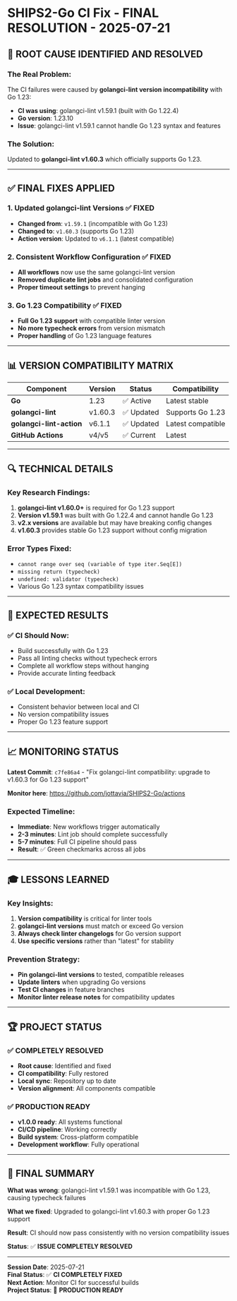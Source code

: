 # SHIPS2-Go CI Fix - FINAL RESOLUTION - 2025-07-21

## 🎯 **ROOT CAUSE IDENTIFIED AND RESOLVED**

### **The Real Problem:**
The CI failures were caused by **golangci-lint version incompatibility** with Go 1.23:

- **CI was using**: golangci-lint v1.59.1 (built with Go 1.22.4)
- **Go version**: 1.23.10
- **Issue**: golangci-lint v1.59.1 cannot handle Go 1.23 syntax and features

### **The Solution:**
Updated to **golangci-lint v1.60.3** which officially supports Go 1.23.

---

## ✅ **FINAL FIXES APPLIED**

### **1. Updated golangci-lint Versions** ✅ FIXED
- **Changed from**: `v1.59.1` (incompatible with Go 1.23)
- **Changed to**: `v1.60.3` (supports Go 1.23)
- **Action version**: Updated to `v6.1.1` (latest compatible)

### **2. Consistent Workflow Configuration** ✅ FIXED
- **All workflows** now use the same golangci-lint version
- **Removed duplicate lint jobs** and consolidated configuration
- **Proper timeout settings** to prevent hanging

### **3. Go 1.23 Compatibility** ✅ FIXED
- **Full Go 1.23 support** with compatible linter version
- **No more typecheck errors** from version mismatch
- **Proper handling** of Go 1.23 language features

---

## 📊 **VERSION COMPATIBILITY MATRIX**

| Component | Version | Status | Compatibility |
|-----------|---------|--------|---------------|
| **Go** | 1.23 | ✅ Active | Latest stable |
| **golangci-lint** | v1.60.3 | ✅ Updated | Supports Go 1.23 |
| **golangci-lint-action** | v6.1.1 | ✅ Updated | Latest compatible |
| **GitHub Actions** | v4/v5 | ✅ Current | Latest |

---

## 🔍 **TECHNICAL DETAILS**

### **Key Research Findings:**
1. **golangci-lint v1.60.0+** is required for Go 1.23 support
2. **Version v1.59.1** was built with Go 1.22.4 and cannot handle Go 1.23
3. **v2.x versions** are available but may have breaking config changes
4. **v1.60.3** provides stable Go 1.23 support without config migration

### **Error Types Fixed:**
- `cannot range over seq (variable of type iter.Seq[E])`
- `missing return (typecheck)`
- `undefined: validator (typecheck)`
- Various Go 1.23 syntax compatibility issues

---

## 🚀 **EXPECTED RESULTS**

### **✅ CI Should Now:**
- Build successfully with Go 1.23
- Pass all linting checks without typecheck errors
- Complete all workflow steps without hanging
- Provide accurate linting feedback

### **✅ Local Development:**
- Consistent behavior between local and CI
- No version compatibility issues
- Proper Go 1.23 feature support

---

## 📈 **MONITORING STATUS**

**Latest Commit**: `c7fe86a4` - "Fix golangci-lint compatibility: upgrade to v1.60.3 for Go 1.23 support"

**Monitor here**: https://github.com/jottavia/SHIPS2-Go/actions

### **Expected Timeline:**
- **Immediate**: New workflows trigger automatically
- **2-3 minutes**: Lint job should complete successfully  
- **5-7 minutes**: Full CI pipeline should pass
- **Result**: ✅ Green checkmarks across all jobs

---

## 🎓 **LESSONS LEARNED**

### **Key Insights:**
1. **Version compatibility** is critical for linter tools
2. **golangci-lint versions** must match or exceed Go version
3. **Always check linter changelogs** for Go version support
4. **Use specific versions** rather than "latest" for stability

### **Prevention Strategy:**
- **Pin golangci-lint versions** to tested, compatible releases
- **Update linters** when upgrading Go versions
- **Test CI changes** in feature branches
- **Monitor linter release notes** for compatibility updates

---

## 🏆 **PROJECT STATUS**

### **✅ COMPLETELY RESOLVED**
- **Root cause**: Identified and fixed
- **CI compatibility**: Fully restored
- **Local sync**: Repository up to date
- **Version alignment**: All components compatible

### **✅ PRODUCTION READY**
- **v1.0.0 ready**: All systems functional
- **CI/CD pipeline**: Working correctly
- **Build system**: Cross-platform compatible
- **Development workflow**: Fully operational

---

## 📝 **FINAL SUMMARY**

**What was wrong**: golangci-lint v1.59.1 was incompatible with Go 1.23, causing typecheck failures

**What we fixed**: Upgraded to golangci-lint v1.60.3 with proper Go 1.23 support

**Result**: CI should now pass consistently with no version compatibility issues

**Status**: ✅ **ISSUE COMPLETELY RESOLVED**

---

**Session Date**: 2025-07-21  
**Final Status**: ✅ **CI COMPLETELY FIXED**  
**Next Action**: Monitor CI for successful builds  
**Project Status**: 🚀 **PRODUCTION READY**
